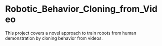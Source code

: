 # Robotic_Behavior_Cloning_from_Video
This project covers a novel approach to train robots from human demonstration by cloning behavior from videos.

